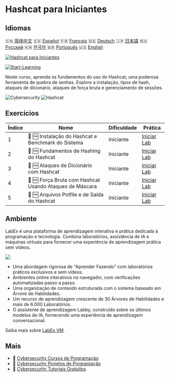 # Hashcat para Iniciantes

## Idiomas

🇨🇳 [简体中文](README_zh.md) 🇪🇸 [Español](README_es.md) 🇫🇷 [Français](README_fr.md) 🇩🇪 [Deutsch](README_de.md) 🇯🇵 [日本語](README_ja.md) 🇷🇺 [Русский](README_ru.md) 🇰🇷 [한국어](README_ko.md) 🇧🇷 [Português](README_pt.md) 🇺🇸 [English](README.md) 

[![Hashcat para Iniciantes](https://cover-creator.labex.io/hashcat-for-beginners.png?lang=pt)](https://labex.io/pt/courses/hashcat-for-beginners)

[![Start-Learning](https://img.shields.io/badge/Start-Learning-whitesmoke?style=for-the-badge)](https://labex.io/pt/courses/hashcat-for-beginners)

Neste curso, aprenda os fundamentos do uso do Hashcat, uma poderosa ferramenta de quebra de senhas. Explore a instalação, tipos de hash, ataques de dicionário, ataques de força bruta e gerenciamento de sessões.

![Cybersecurity](https://img.shields.io/badge/Cybersecurity-whitesmoke?style=for-the-badge&logo=cybersecurity)
![Hashcat](https://img.shields.io/badge/Hashcat-whitesmoke?style=for-the-badge&logo=hashcat)


## Exercícios

|   Índice | Nome                                                    | Dificuldade   | Prática                                                                                                                        |
|----------|---------------------------------------------------------|---------------|--------------------------------------------------------------------------------------------------------------------------------|
|        1 | 📖 🆓 Instalação do Hashcat e Benchmark do Sistema      | Iniciante     | <a target='_blank' href='https://labex.io/pt/tutorials/linux-hashcat-installation-and-system-benchmark-632570'>Iniciar Lab</a> |
|        2 | 📖 🆓 Fundamentos de Hashing do Hashcat                 | Iniciante     | <a target='_blank' href='https://labex.io/pt/tutorials/linux-hashcat-hashing-fundamentals-632569'>Iniciar Lab</a>              |
|        3 | 📖 🆓 Ataques de Dicionário com Hashcat                 | Iniciante     | <a target='_blank' href='https://labex.io/pt/tutorials/linux-hashcat-dictionary-attacks-632568'>Iniciar Lab</a>                |
|        4 | 📖 🆓 Força Bruta com Hashcat Usando Ataques de Máscara | Iniciante     | <a target='_blank' href='https://labex.io/pt/tutorials/linux-hashcat-brute-force-with-mask-attacks-632567'>Iniciar Lab</a>     |
|        5 | 📖 🆓 Arquivos Potfile e de Saída do Hashcat            | Iniciante     | <a target='_blank' href='https://labex.io/pt/tutorials/linux-hashcat-potfiles-and-output-files-632571'>Iniciar Lab</a>         |

## Ambiente

LabEx é uma plataforma de aprendizagem interativa e prática dedicada à programação e tecnologia. Combina laboratórios, assistência de IA e máquinas virtuais para fornecer uma experiência de aprendizagem prática sem vídeos.

![](https://tutorial-screenshot.getvm.io/images/vm-1725247253.png)

- Uma abordagem rigorosa de "Aprender Fazendo" com laboratórios práticos exclusivos e sem vídeos.
- Ambientes online interativos no navegador, com verificações automatizadas passo a passo.
- Uma organização de conteúdo estruturada com o sistema baseado em Árvore de Habilidades.
- Um recurso de aprendizagem crescente de 30 Árvores de Habilidades e mais de 6.000 Laboratórios.
- O assistente de aprendizagem Labby, construído sobre os últimos modelos de IA, fornecendo uma experiência de aprendizagem conversacional.

Saiba mais sobre [LabEx VM](https://support.labex.io/using-labex/virtual-machine).

## Mais

- 🔗 [Cybersecurity Cursos de Programação](https://github.com/labex-labs/awesome-programming-courses)
- 🔗 [Cybersecurity Projetos de Programação](https://github.com/labex-labs/awesome-programming-projects)
- 🔗 [Cybersecurity Tutoriais Gratuitos](https://github.com/labex-labs/cybersecurity-free-tutorials)

